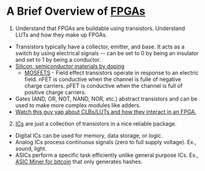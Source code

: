 # A Brief Overview of [FPGAs](https://en.wikipedia.org/wiki/Field-programmable_gate_array)

1. Understand that FPGAs are buildable using transistors. Understand LUTs and how they make up FPGAs.
- Transistors typically have a collector, emitter, and base. It acts as a switch by using electrical signals -- can be set to 0 by being an insulator and set to 1 by being a conductor.
- [Silicon, semiconductor materials by doping](https://www.youtube.com/watch?v=33vbFFFn04k&t=735s&ab_channel=BenEater)
    - [MOSFETS](https://www.realdigital.org/doc/2b54ad2b01a1ecfe96402b147211cec2) - Field effect transistors operate in response to an electric field. nFET is conductive when the channel is fulle of negative charge carriers. pFET is conductive when the channel is full of positive charge carriers.
- Gates (AND, OR, NOT, NAND, NOR, etc.) abstract transistors and can be used to make more complex modules like adders.
- [Watch this guy yap about CLBs/LUTs and how they interact in an FPGA.](https://www.youtube.com/watch?v=FcJ6tPsB0Tw&ab_channel=YogeshMisra)

2. [ICs](https://www.ansys.com/blog/what-is-an-integrated-circuit) are just a collection of transistors in a nice reliable package.
- Digital ICs can be used for memory, data storage, or logic.
- Analog ICs process continuous signals (zero to full supply voltage). Ex., sound, light.
- ASICs perform a specific task efficiently unlike general purpose ICs. Ex., [ASIC Miner for bitcoin](https://www.investopedia.com/terms/a/asic.asp) that only generates hashes. 